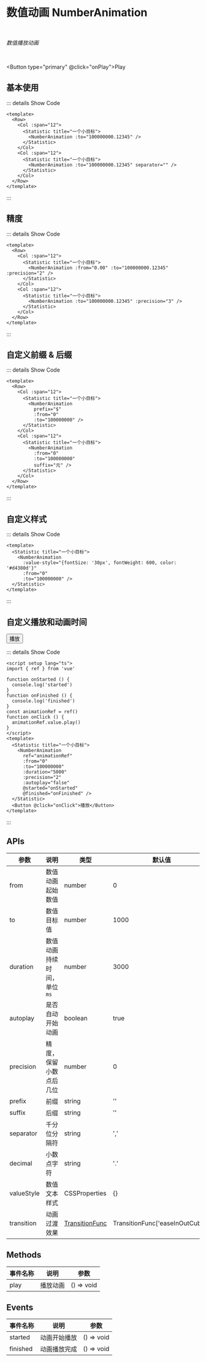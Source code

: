 # 数值动画 NumberAnimation

<BackTop />
<Watermark fullscreen content="Vue Amazing UI" />

<br/>

*数值播放动画*

<br/>

<Button type="primary" @click="onPlay">Play</Button>

<script setup lang="ts">
import { ref } from 'vue'

const value1 = ref(100000000.12345)
const value2 = ref(100000000)

function onPlay () {
  if (value1.value || value2.value) {
    value1.value = 0
    value2.value = 0
  } else {
    value1.value = 100000000.12345
    value2.value = 100000000
  }
}
function onStarted () {
  console.log('started')
}
function onFinished () {
  console.log('finished')
}
const animationRef = ref()
function onClick () {
  animationRef.value.play()
}
</script>

## 基本使用

<ClientOnly>
  <Row>
    <Col :span="12">
      <Statistic title="一个小目标">
        <NumberAnimation :to="value1" />
      </Statistic>
    </Col>
    <Col :span="12">
      <Statistic title="一个小目标">
        <NumberAnimation :to="value1" separator="" />
      </Statistic>
    </Col>
  </Row>
</ClientOnly>

::: details Show Code

```vue
<template>
  <Row>
    <Col :span="12">
      <Statistic title="一个小目标">
        <NumberAnimation :to="100000000.12345" />
      </Statistic>
    </Col>
    <Col :span="12">
      <Statistic title="一个小目标">
        <NumberAnimation :to="100000000.12345" separator="" />
      </Statistic>
    </Col>
  </Row>
</template>
```

:::

## 精度

<ClientOnly>
  <Row>
    <Col :span="12">
      <Statistic title="一个小目标">
        <NumberAnimation :from="0.00" :to="value1" :precision="2" />
      </Statistic>
    </Col>
    <Col :span="12">
      <Statistic title="一个小目标">
        <NumberAnimation :to="value1" :precision="3" />
      </Statistic>
    </Col>
  </Row>
</ClientOnly>

::: details Show Code

```vue
<template>
  <Row>
    <Col :span="12">
      <Statistic title="一个小目标">
        <NumberAnimation :from="0.00" :to="100000000.12345" :precision="2" />
      </Statistic>
    </Col>
    <Col :span="12">
      <Statistic title="一个小目标">
        <NumberAnimation :to="100000000.12345" :precision="3" />
      </Statistic>
    </Col>
  </Row>
</template>
```

:::

## 自定义前缀 & 后缀

<ClientOnly>
  <Row>
    <Col :span="12">
      <Statistic title="一个小目标">
        <NumberAnimation
          prefix="$"
          :from="0"
          :to="value2" />
      </Statistic>
    </Col>
    <Col :span="12">
      <Statistic title="一个小目标">
        <NumberAnimation
          :from="0"
          :to="value2"
          suffix="元" />
      </Statistic>
    </Col>
  </Row>
</ClientOnly>

::: details Show Code

```vue
<template>
  <Row>
    <Col :span="12">
      <Statistic title="一个小目标">
        <NumberAnimation
          prefix="$"
          :from="0"
          :to="100000000" />
      </Statistic>
    </Col>
    <Col :span="12">
      <Statistic title="一个小目标">
        <NumberAnimation
          :from="0"
          :to="100000000"
          suffix="元" />
      </Statistic>
    </Col>
  </Row>
</template>
```

:::

## 自定义样式

<ClientOnly>
  <Statistic title="一个小目标">
    <NumberAnimation
      :value-style="{fontSize: '30px', fontWeight: 600, color: '#d4380d'}"
      :from="0"
      :to="value2" />
  </Statistic>
</ClientOnly>

::: details Show Code

```vue
<template>
  <Statistic title="一个小目标">
    <NumberAnimation
      :value-style="{fontSize: '30px', fontWeight: 600, color: '#d4380d'}"
      :from="0"
      :to="100000000" />
  </Statistic>
</template>
```

:::

## 自定义播放和动画时间

<ClientOnly>
  <Statistic title="一个小目标">
    <NumberAnimation
      ref="animationRef"
      :from="0"
      :to="100000000"
      :duration="5000"
      :precision="2"
      :autoplay="false"
      @started="onStarted"
      @finished="onFinished" />
  </Statistic>
  <Button @click="onClick">播放</Button>
</ClientOnly>

::: details Show Code

```vue
<script setup lang="ts">
import { ref } from 'vue'

function onStarted () {
  console.log('started')
}
function onFinished () {
  console.log('finished')
}
const animationRef = ref()
function onClick () {
  animationRef.value.play()
}
</script>
<template>
  <Statistic title="一个小目标">
    <NumberAnimation
      ref="animationRef"
      :from="0"
      :to="100000000"
      :duration="5000"
      :precision="2"
      :autoplay="false"
      @started="onStarted"
      @finished="onFinished" />
  </Statistic>
  <Button @click="onClick">播放</Button>
</template>
```

:::

## APIs

参数 | 说明 | 类型 | 默认值 | 必传
-- | -- | -- | -- | --
from | 数值动画起始数值 | number | 0 | false
to | 数值目标值 | number | 1000 | false
duration | 数值动画持续时间，单位`ms` | number | 3000 | false
autoplay | 是否自动开始动画 | boolean | true | false
precision | 精度，保留小数点后几位 | number | 0 | false
prefix | 前缀 | string | '' | false
suffix | 后缀 | string | '' | false
separator | 千分位分隔符 | string | ',' | false
decimal | 小数点字符 | string | '.' | false
valueStyle | 数值文本样式 | CSSProperties | {} | false
transition | 动画过渡效果 | [TransitionFunc](https://vueuse.org/core/useTransition/#usetransition) | TransitionFunc['easeInOutCubic'] | false

## Methods

事件名称 | 说明 | 参数
-- | -- | --
play | 播放动画 | () => void

## Events

事件名称 | 说明 | 参数
-- | -- | --
started | 动画开始播放 | () => void
finished | 动画播放完成 | () => void
